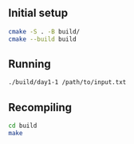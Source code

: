 ## Initial setup

```bash
cmake -S . -B build/
cmake --build build
```

## Running

```bash
./build/day1-1 /path/to/input.txt
```

## Recompiling

```bash
cd build
make
```
